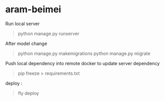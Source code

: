 ﻿# aram-beimei
Run local server 
> python manage.py runserver


After model change 
> python manage.py makemigrations
> python manage.py migrate

Push local dependency into remote docker to update server dependency 
> pip freeze > requirements.txt       

 deploy :  
> fly deploy   
